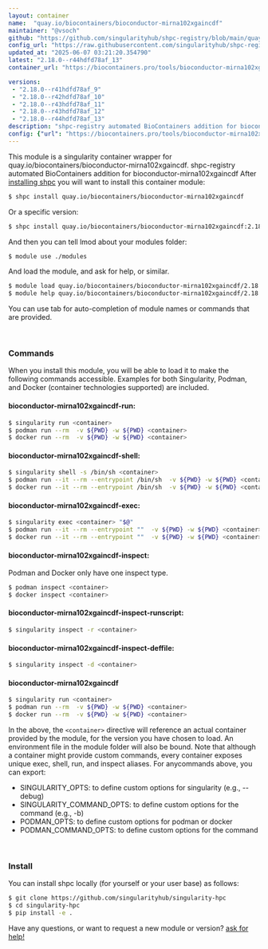 ```yaml
---
layout: container
name:  "quay.io/biocontainers/bioconductor-mirna102xgaincdf"
maintainer: "@vsoch"
github: "https://github.com/singularityhub/shpc-registry/blob/main/quay.io/biocontainers/bioconductor-mirna102xgaincdf/container.yaml"
config_url: "https://raw.githubusercontent.com/singularityhub/shpc-registry/main/quay.io/biocontainers/bioconductor-mirna102xgaincdf/container.yaml"
updated_at: "2025-06-07 03:21:20.354790"
latest: "2.18.0--r44hdfd78af_13"
container_url: "https://biocontainers.pro/tools/bioconductor-mirna102xgaincdf"

versions:
 - "2.18.0--r41hdfd78af_9"
 - "2.18.0--r42hdfd78af_10"
 - "2.18.0--r43hdfd78af_11"
 - "2.18.0--r43hdfd78af_12"
 - "2.18.0--r44hdfd78af_13"
description: "shpc-registry automated BioContainers addition for bioconductor-mirna102xgaincdf"
config: {"url": "https://biocontainers.pro/tools/bioconductor-mirna102xgaincdf", "maintainer": "@vsoch", "description": "shpc-registry automated BioContainers addition for bioconductor-mirna102xgaincdf", "latest": {"2.18.0--r44hdfd78af_13": "sha256:7bd756c56c777c721eaf4cd27b290cf4b246a2ef676b2f04474cb73111aaface"}, "tags": {"2.18.0--r41hdfd78af_9": "sha256:e2cebeee7d8224b725c9b4d9509f7b3fdd81ecf438670b26c86c3ca08ce93683", "2.18.0--r42hdfd78af_10": "sha256:b11ea1b67b21c5f7472eaaf24ddd210e16c5dffff7830afe94b57390ebea9473", "2.18.0--r43hdfd78af_11": "sha256:8efb8075884e7789486db45db0e90344e71b38deb94572dc36184726773ef790", "2.18.0--r43hdfd78af_12": "sha256:3ea782202aed6d34f7f12362a9536daf2b5ff8b06155ec8f06871abbc3b5bdc1", "2.18.0--r44hdfd78af_13": "sha256:7bd756c56c777c721eaf4cd27b290cf4b246a2ef676b2f04474cb73111aaface"}, "docker": "quay.io/biocontainers/bioconductor-mirna102xgaincdf"}
---
```


This module is a singularity container wrapper for quay.io/biocontainers/bioconductor-mirna102xgaincdf.
shpc-registry automated BioContainers addition for bioconductor-mirna102xgaincdf
After [installing shpc](#install) you will want to install this container module:


```bash
$ shpc install quay.io/biocontainers/bioconductor-mirna102xgaincdf
```

Or a specific version:

```bash
$ shpc install quay.io/biocontainers/bioconductor-mirna102xgaincdf:2.18.0--r44hdfd78af_13
```

And then you can tell lmod about your modules folder:

```bash
$ module use ./modules
```

And load the module, and ask for help, or similar.

```bash
$ module load quay.io/biocontainers/bioconductor-mirna102xgaincdf/2.18.0--r44hdfd78af_13
$ module help quay.io/biocontainers/bioconductor-mirna102xgaincdf/2.18.0--r44hdfd78af_13
```

You can use tab for auto-completion of module names or commands that are provided.

<br>

### Commands

When you install this module, you will be able to load it to make the following commands accessible.
Examples for both Singularity, Podman, and Docker (container technologies supported) are included.

#### bioconductor-mirna102xgaincdf-run:

```bash
$ singularity run <container>
$ podman run --rm  -v ${PWD} -w ${PWD} <container>
$ docker run --rm  -v ${PWD} -w ${PWD} <container>
```

#### bioconductor-mirna102xgaincdf-shell:

```bash
$ singularity shell -s /bin/sh <container>
$ podman run --it --rm --entrypoint /bin/sh  -v ${PWD} -w ${PWD} <container>
$ docker run --it --rm --entrypoint /bin/sh  -v ${PWD} -w ${PWD} <container>
```

#### bioconductor-mirna102xgaincdf-exec:

```bash
$ singularity exec <container> "$@"
$ podman run --it --rm --entrypoint ""  -v ${PWD} -w ${PWD} <container> "$@"
$ docker run --it --rm --entrypoint ""  -v ${PWD} -w ${PWD} <container> "$@"
```

#### bioconductor-mirna102xgaincdf-inspect:

Podman and Docker only have one inspect type.

```bash
$ podman inspect <container>
$ docker inspect <container>
```

#### bioconductor-mirna102xgaincdf-inspect-runscript:

```bash
$ singularity inspect -r <container>
```

#### bioconductor-mirna102xgaincdf-inspect-deffile:

```bash
$ singularity inspect -d <container>
```



#### bioconductor-mirna102xgaincdf

```bash
$ singularity run <container>
$ podman run --rm  -v ${PWD} -w ${PWD} <container>
$ docker run --rm  -v ${PWD} -w ${PWD} <container>
```


In the above, the `<container>` directive will reference an actual container provided
by the module, for the version you have chosen to load. An environment file in the
module folder will also be bound. Note that although a container
might provide custom commands, every container exposes unique exec, shell, run, and
inspect aliases. For anycommands above, you can export:

 - SINGULARITY_OPTS: to define custom options for singularity (e.g., --debug)
 - SINGULARITY_COMMAND_OPTS: to define custom options for the command (e.g., -b)
 - PODMAN_OPTS: to define custom options for podman or docker
 - PODMAN_COMMAND_OPTS: to define custom options for the command

<br>

### Install

You can install shpc locally (for yourself or your user base) as follows:

```bash
$ git clone https://github.com/singularityhub/singularity-hpc
$ cd singularity-hpc
$ pip install -e .
```

Have any questions, or want to request a new module or version? [ask for help!](https://github.com/singularityhub/singularity-hpc/issues)